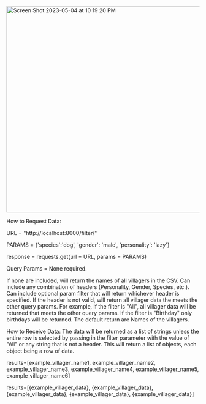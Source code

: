 <img width="539" alt="Screen Shot 2023-05-04 at 10 19 20 PM" src="https://user-images.githubusercontent.com/67074258/236382876-b341ab65-4945-4997-bcf4-2dfaa6a2298d.png">

How to Request Data: 

URL = "http://localhost:8000/filter/"

PARAMS = {'species':'dog', 'gender': 'male', 'personality': 'lazy'}

response = requests.get(url = URL, params = PARAMS)

Query Params = None required. 

If none are included, will return the names of all villagers in the CSV. 
Can include any combination of headers (Personality, Gender, Species, etc.). 
Can include optional param filter that will return whichever header is specified. If the header is not valid, will return all villager data the meets the other query params. For example, if the filter is "All", all villager data will be returned that meets the other query params. If the filter is "Birthday" only birthdays will be returned. The default return are Names of the villagers. 

How to Receive Data: 
The data will be returned as a list of strings unless the entire row is selected by passing in the filter parameter with the value of "All" or any string that is not a header. This will return a list of objects, each object being a row of data. 

results=[example_villager_name1, example_villager_name2, example_villager_name3, example_villager_name4, example_villager_name5, example_villager_name6]

results=[{example_villager_data}, {example_villager_data}, {example_villager_data}, {example_villager_data}, {example_villager_data}]
